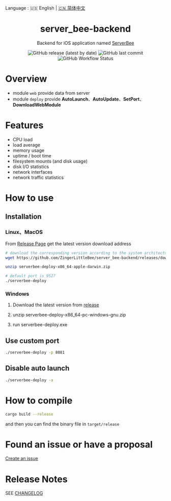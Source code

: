 Language : 🇺🇸 English | [🇨🇳 简体中文](./README.zh-CN.md)

<center>
    <h1>server_bee-backend</h1>
</center>

<div align="center">

Backend for iOS application named [ServerBee](https://apps.apple.com/us/app/serverbee/id6443553714)

![GitHub release (latest by date)](https://img.shields.io/github/v/release/ZingerLittleBee/server_bee-backend?style=flat-square)
![GitHub last commit](https://img.shields.io/github/last-commit/ZingerLittleBee/server_bee-backend?style=flat-square)
![GitHub Workflow Status](https://img.shields.io/github/workflow/status/ZingerLittleBee/server_bee-backend/Release?style=flat-square)

</div>

# Overview
- module `web` provide data from server
- module `deploy` provide **AutoLaunch**、**AutoUpdate**、**SetPort**、**DownloadWebModule**

# Features

- CPU load
- load average
- memory usage
- uptime / boot time
- filesystem mounts (and disk usage)
- disk I/O statistics
- network interfaces
- network traffic statistics

# How to use

## Installation

### Linux、MacOS

From [Release Page](https://github.com/ZingerLittleBee/server_bee-backend/releases) get the latest version download address

```bash
# download the corresponding version according to the system architecture
wget https://github.com/ZingerLittleBee/server_bee-backend/releases/download/latest/serverbee-deploy-x86_64-apple-darwin.zip

unzip serverbee-deploy-x86_64-apple-darwin.zip

# default port is 9527
./serverbee-deploy
```

### Windows
1. Download the latest version from [release](https://github.com/ZingerLittleBee/server_bee-backend/releases)

2. unzip serverbee-deploy-x86_64-pc-windows-gnu.zip

3. run serverbee-deploy.exe

## Use custom port
```bash
./serverbee-deploy -p 8081
```

## Disable auto launch
```bash
./serverbee-deploy -a
```

# How to compile
```bash
cargo build --release
```
and then you can find the binary file in `target/release`

# Found an issue or have a proposal
[Create an issue](https://github.com/zingerlittlebee/server_bee-backend/issues/new)

# Release Notes
SEE [CHANGELOG](CHANGELOG.md)
